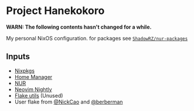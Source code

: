 # Project Hanekokoro

**WARN: The following contents hasn't changed for a while.**

My personal NixOS configuration. for packages see [`ShadowRZ/nur-packages`](https://github.com/ShadowRZ/nur-packages)

## Inputs

* [Nixpkgs](https://github.com/NixOS/nixpkgs)
* [Home Manager](https://github.com/nix-community/home-manager)
* [NUR](https://github.com/nix-community/NUR)
* [Neovim Nightly](https://github.com/nix-community/neovim-nightly-overlay)
* [Flake utils](https://github.com/numtide/flake-utils) (Unused)
* User flake from [@NickCao](https://github.com/NickCao/flakes) and [@berberman](https://github.com/berberman/flakes)
